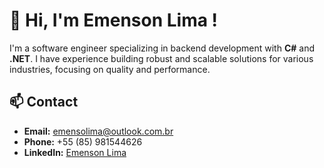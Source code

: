 # 👋 Hi, I'm Emenson Lima !

I'm a software engineer specializing in backend development with **C#** and **.NET**. I have experience building robust and scalable solutions for various industries, focusing on quality and performance.

## 📫 Contact  
- **Email:** [emensolima@outlook.com.br](mailto:emensolima@outlook.com.br)
- **Phone:** +55 (85) 981544626
- **LinkedIn:** [Emenson Lima](https://www.linkedin.com/in/emensonlima1/)
